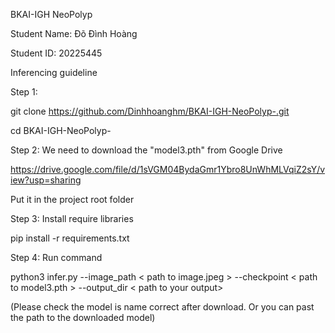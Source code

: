 BKAI-IGH NeoPolyp

Student Name: Đõ Đình Hoàng 

Student ID: 20225445

Inferencing guideline

Step 1: 

git clone https://github.com/Dinhhoanghm/BKAI-IGH-NeoPolyp-.git

cd BKAI-IGH-NeoPolyp-

Step 2: We need to download the "model3.pth" from Google Drive 

https://drive.google.com/file/d/1sVGM04BydaGmr1Ybro8UnWhMLVqiZ2sY/view?usp=sharing

Put it in the project root folder


Step 3: Install require libraries

pip install -r requirements.txt

Step 4: Run command

python3 infer.py --image_path  < path to image.jpeg > --checkpoint < path to model3.pth > --output_dir < path to your output> 


(Please check the model is name correct after download. Or you can past the path to the downloaded model)